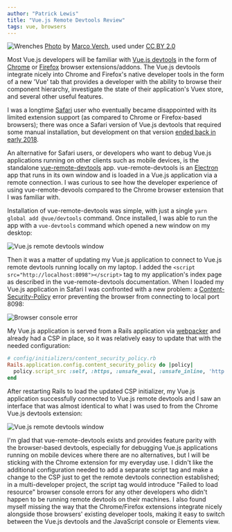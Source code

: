 ```yaml
---
author: "Patrick Lewis"
title: "Vue.js Remote Devtools Review"
tags: vue, browsers
---
```


<img src="/blog/2019/05/31/vue-remote-devtools-review/banner.jpg" alt="Wrenches" /> [Photo](https://flic.kr/p/DsF7MA) by [Marco Verch](https://www.flickr.com/photos/30478819@N08/), used under [CC BY 2.0](https://creativecommons.org/licenses/by/2.0/)

Most Vue.js developers will be familiar with [Vue.js devtools](https://github.com/vuejs/vue-devtools) in the form of [Chrome](https://chrome.google.com/webstore/detail/vuejs-devtools/nhdogjmejiglipccpnnnanhbledajbpd) or [Firefox](https://addons.mozilla.org/en-US/firefox/addon/vue-js-devtools/) browser extensions/addons. The Vue.js devtools integrate nicely into Chrome and Firefox's native developer tools in the form of a new 'Vue' tab that provides a developer with the ability to browse their component hierarchy, investigate the state of their application's Vuex store, and several other useful features.

I was a longtime [Safari](https://www.apple.com/safari/) user who eventually became disappointed with its limited extension support (as compared to Chrome or Firefox-based browsers); there was once a Safari version of Vue.js devtools that required some manual installation, but development on that version [ended back in early 2018](https://github.com/vuejs/vue-devtools/issues/632#issuecomment-373657010).

An alternative for Safari users, or developers who want to debug Vue.js applications running on other clients such as mobile devices, is the standalone [vue-remote-devtools](https://github.com/vuejs/vue-devtools/blob/master/shells/electron/README.md) app. vue-remote-devtools is an [Electron](https://electronjs.org/) app that runs in its own window and is loaded in a Vue.js application via a remote connection. I was curious to see how the developer experience of using vue-remote-devools compared to the Chrome browser extension that I was familiar with.

Installation of vue-remote-devtools was simple, with just a single `yarn global add @vue/devtools` command. Once installed, I was able to run the app with a `vue-devtools` command which opened a new window on my desktop:

<img src="/blog/2019/05/31/vue-remote-devtools-review/vue-devtools-0.png" alt="Vue.js remote devtools window" />

Then it was a matter of updating my Vue.js application to connect to Vue.js remote devtools running locally on my laptop. I added the `<script src="http://localhost:8098"></script>` tag to my application's index page as described in the vue-remote-devtools documentation. When I loaded my Vue.js application in Safari I was confronted with a new problem: a [Content-Security-Policy](https://content-security-policy.com/) error preventing the browser from connecting to local port 8098:

<img src="/blog/2019/05/31/vue-remote-devtools-review/vue-devtools-1.png" alt="Browser console error" />

My Vue.js application is served from a Rails application via [webpacker](https://github.com/rails/webpacker) and already had a CSP in place, so it was relatively easy to update that with the needed configuration:

```ruby
# config/initializers/content_security_policy.rb
Rails.application.config.content_security_policy do |policy|
  policy.script_src :self, :https, :unsafe_eval, :unsafe_inline, 'http://localhost:8098'
end
```

After restarting Rails to load the updated CSP initializer, my Vue.js application successfully connected to Vue.js remote devtools and I saw an interface that was almost identical to what I was used to from the Chrome Vue.js devtools extension:

<img src="/blog/2019/05/31/vue-remote-devtools-review/vue-devtools-2.png" alt="Vue.js remote devtools window" />

I'm glad that vue-remote-devtools exists and provides feature parity with the browser-based devtools, especially for debugging Vue.js applications running on mobile devices where there are no alternatives, but I will be sticking with the Chrome extension for my everyday use. I didn't like the additional configuration needed to add a separate script tag and make a change to the CSP just to get the remote devtools connection established; in a multi-developer project, the script tag would introduce "Failed to load resource" browser console errors for any other developers who didn't happen to be running remote devtools on their machines. I also found myself missing the way that the Chrome/Firefox extensions integrate nicely alongside those browsers' existing developer tools, making it easy to switch between the Vue.js devtools and the JavaScript console or Elements view.
